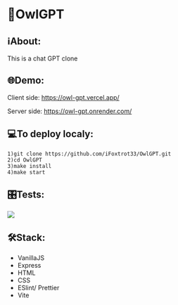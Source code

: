 # 🦉OwlGPT

## ℹAbout:
This is a chat GPT clone 

## 🌐Demo:
Client side: https://owl-gpt.vercel.app/

Server side: https://owl-gpt.onrender.com/


## 💻To deploy localy:
```
1)git clone https://github.com/iFoxtrot33/OwlGPT.git
2)cd OwlGPT
3)make install
4)make start
```
## 🎛️Tests:
<a href="https://codeclimate.com/github/iFoxtrot33/OwlGPT/maintainability"><img src="https://api.codeclimate.com/v1/badges/7bd0e95b0d1b584be86a/maintainability" /></a>

## 🛠Stack:
- VanillaJS
- Express
- HTML
- CSS
- ESlint/ Prettier
- Vite
